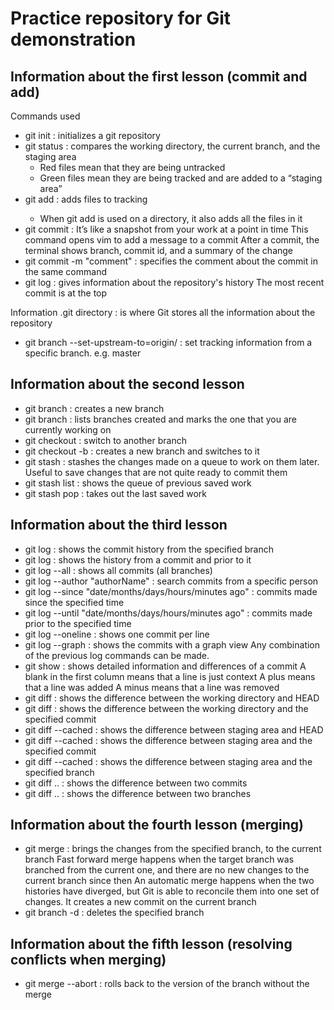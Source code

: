 # Practice repository for Git demonstration

## Information about the first lesson (commit and add)

Commands used
- git init : initializes a git repository
- git status : compares the working directory, the current branch, and the staging area
	- Red files mean that they are being untracked 
	- Green files mean they are being tracked and are added to a “staging area”
- git add <file> : adds files to tracking 
	- When git add is used on a directory, it also 	adds all the files in it 
- git commit : It’s like a snapshot from your work at a point in time
	This command opens vim to add a message to a commit
	After a commit, the terminal shows branch, commit id, and a summary of the change
- git commit -m "comment" : specifies the comment about the commit in the same command
- git log : gives information about the repository's history
	The most recent commit is at the top

Information
.git directory : is where Git stores all the information about the repository
- git branch --set-upstream-to=origin/<branch> : set tracking information from a specific branch. e.g. master

## Information about the second lesson
- git branch <branchName> : creates a new branch
- git branch : lists branches created and marks the one that you are currently working on
- git checkout <branchName> : switch to another branch
- git checkout -b <branchName> : creates a new branch and switches to it
- git stash : stashes the changes made on a queue to work on them later. Useful to save changes that are not quite ready to 	commit them
- git stash list : shows the queue of previous saved work
- git stash pop : takes out the last saved work 

## Information about the third lesson
- git log <branchName> : shows the commit history from the specified branch
- git log <commitID> : shows the history from a commit and prior to it
- git log --all : shows all commits (all branches)
- git log --author "authorName" : search commits from a specific person
- git log --since "date/months/days/hours/minutes ago" : commits made since the specified time
- git log --until "date/months/days/hours/minutes ago" : commits made prior to the specified time
- git log --oneline : shows one commit per line
- git log --graph : shows the commits with a graph view
	Any combination of the previous log commands can be made.
- git show <commitID> : shows detailed information and differences of a commit
	A blank in the first column means that a line is just context
	A plus means that a line was added
	A minus means that a line was removed
- git diff : shows the difference between the working directory and HEAD
- git diff <commitID> : shows the difference between the working directory and the specified commit
- git diff --cached : shows the difference between staging area and HEAD
- git diff --cached <commitID> : shows the difference between staging area and the specified commit
- git diff --cached <branchName> : shows the difference between staging area and the specified branch
- git diff <commitID>..<commitID> : shows the difference between two commits
- git diff <branchName>..<branchName> : shows the difference between two branches

## Information about the fourth lesson (merging)
- git merge <branchName> : brings the changes from the specified branch, to the current branch
	Fast forward merge happens when the target branch was branched from the current one, and there are no new changes to the current branch since then 
	An automatic merge happens when the two histories have diverged, but Git is able to reconcile them into one set of changes. It creates a new commit on the current branch
- git branch -d <branchName> : deletes the specified branch

## Information about the fifth lesson (resolving conflicts when merging)
- git merge --abort : rolls back to the version of the branch without the merge